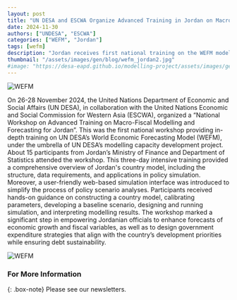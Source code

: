 ```yaml
---
layout: post
title: "UN DESA and ESCWA Organize Advanced Training in Jordan on Macro-Fiscal Modelling"
date: 2024-11-30
authors: ["UNDESA", "ESCWA"]
categories: ["WEFM", "Jordan"]
tags: [wefm]
description: "Jordan receives first national training on the WEFM model for macroeconomic forecasting."
thumbnail: "/assets/images/gen/blog/wefm_jordan2.jpg"
#image: "https://desa-eapd.github.io/modelling-project/assets/images/gen/blog/wefm_jordan1.png"
---
```


![WEFM](https://desa-eapd.github.io/modelling-project/assets/images/gen/blog/wefm_jordan1.png)  

On 26-28 November 2024, the United Nations Department of Economic and Social Affairs (UN DESA), in collaboration with the United Nations Economic and Social Commission for Western Asia (ESCWA), organized a “National Workshop on Advanced Training on Macro-Fiscal Modelling and Forecasting for Jordan”. This was the first national workshop providing in-depth training on UN DESA’s World Economic Forecasting Model (WEFM), under the umbrella of UN DESA’s modelling capacity development project. 
About 15 participants from Jordan’s Ministry of Finance and Department of Statistics attended the workshop. This three-day intensive training provided a comprehensive overview of Jordan's country model, including the structure, data requirements, and applications in policy simulation. Moreover, a user-friendly web-based simulation interface was introduced to simplify the process of policy scenario analyses. Participants received hands-on guidance on constructing a country model, calibrating parameters, developing a baseline scenario, designing and running simulation, and interpreting modelling results. The workshop marked a significant step in empowering Jordanian officials to enhance forecasts of economic growth and fiscal variables, as well as to design government expenditure strategies that align with the country’s development priorities while ensuring debt sustainability.

![WEFM](https://desa-eapd.github.io/modelling-project/assets/images/gen/blog/wefm_jordan2.jpg)

### For More Information

{: .box-note}
Please see our newsletters.
